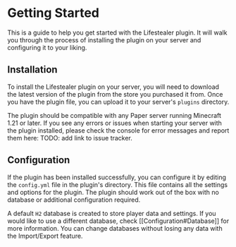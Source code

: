 # Getting Started

This is a guide to help you get started with the Lifestealer plugin. It will walk you through the process of installing
the plugin on your server and configuring it to your liking.

## Installation

To install the Lifestealer plugin on your server, you will need to download the latest version of the plugin from the
store you purchased it from. Once you have the plugin file, you can upload it to your server's `plugins` directory.

The plugin should be compatible with any Paper server running Minecraft 1.21 or later. If you see any errors or issues
when starting your server with the plugin installed, please check the console for error messages and report them here:
TODO: add link to issue tracker.

## Configuration

If the plugin has been installed successfully, you can configure it by editing the `config.yml` file in the plugin's
directory. This file contains all the settings and options for the plugin. The plugin should work out of the box with
no database or additional configuration required.

A default `H2` database is created to store player data and settings. If you would like to use a different database,
check [[Configuration#Database]] for more information. You can change databases without losing any data with the
Import/Export feature.
